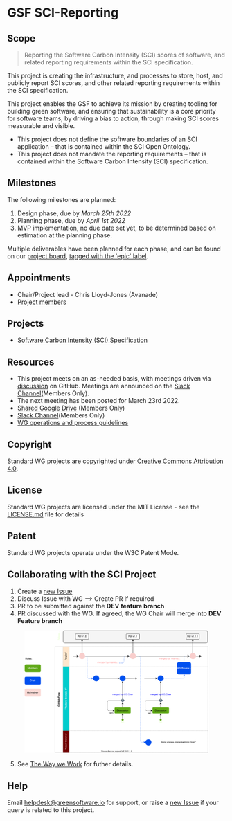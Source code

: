 # GSF SCI-Reporting

## Scope

> Reporting the Software Carbon Intensity (SCI) scores of software, and related reporting requirements within the SCI specification.

This project is creating the infrastructure, and processes to store, host, and publicly report SCI scores, and other related reporting requirements within the SCI specification.

This project enables the GSF to achieve its mission by creating tooling for building green software, and ensuring that sustainability is a core priority for software teams, by driving a bias to action, through making SCI scores measurable and visible.

 - This project does not define the software boundaries of an SCI application – that is contained within the SCI Open Ontology.
 - This project does not mandate the reporting requirements – that is contained within the Software Carbon Intensity (SCI) specification.

## Milestones
The following milestones are planned:
1.  Design phase, due by _March 25th 2022_
2.  Planning phase, due by _April 1st 2022_
3. MVP implementation, no due date set yet, to be determined based on estimation at the planning phase.

Multiple deliverables have been planned for each phase, and can be found on our [project board](https://github.com/Green-Software-Foundation/sci-reporting/projects/1), [tagged with the 'epic' label](https://github.com/Green-Software-Foundation/sci-reporting/projects/1?card_filter_query=label%3Aepic).

## Appointments
- Chair/Project lead - Chris Lloyd-Jones (Avanade)
- [Project members](https://greensoftware.foundation/projects/sci-reporting)

## Projects
- [Software Carbon Intensity (SCI) Specification](https://github.com/Green-Software-Foundation/swg_software_carbon_intensity/tree/dev)

## Resources

* This project meets on an as-needed basis, with meetings driven via [discussion](https://github.com/Green-Software-Foundation/sci-reporting/discussions) on GitHub. Meetings are announced on the [Slack Channel](https://greensoftwarefdn.slack.com/archives/C02UZRH5QJ3)(Members Only).
* The next meeting has been posted for March 23rd 2022.
* [Shared Google Drive](https://drive.google.com/drive/folders/1zHLA0itlhq5Cf1WS-TxchLkqqA_dZoNp?usp=sharing) (Members Only)
* [Slack Channel](https://greensoftwarefdn.slack.com/archives/C02UZRH5QJ3)(Members Only)
* [WG operations and process guidelines](https://github.com/Green-Software-Foundation/standards_wg/blob/main/the_way_we_work.md)

## Copyright
Standard WG projects are copyrighted under [Creative Commons Attribution 4.0](https://creativecommons.org/licenses/by/4.0/).

## License
Standard WG projects are licensed under the MIT License - see the [LICENSE.md](licenses/standards-wg-license.md) file for details

## Patent
Standard WG projects operate under the W3C Patent Mode.

## Collaborating with the SCI Project

1. Create a [new Issue](https://github.com/Green-Software-Foundation/sci-reporting/issues/new)
2. Discuss Issue with WG --> Create PR if required
3. PR to be submitted against the **DEV feature branch**
4. PR discussed with the WG. If agreed, the WG Chair will merge into **DEV Feature branch**

<figure>
	<img src="images/single-trunk-branch.svg" alt="GSF Single-Trunk Based Branch Flow">
	<figcaption></figcaption>
</figure>

5. See [The Way we Work](https://github.com/Green-Software-Foundation/standards_wg/blob/main/the_way_we_work.md) for futher details.

## Help
Email [helpdesk@greensoftware.io](mailto:helpdesk@greensoftware.io) for support, or raise a [new Issue](https://github.com/Green-Software-Foundation/sci-reporting/issues/new) if your query is related to this project.